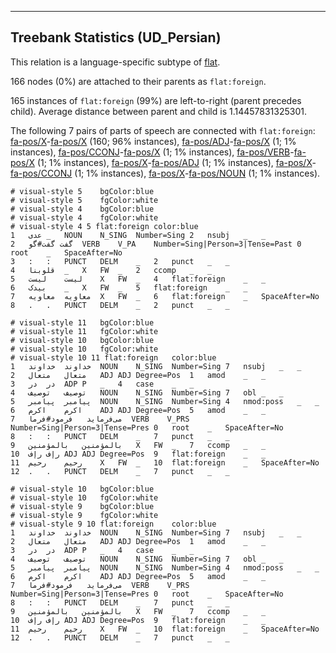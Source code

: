 

--------------------------------------------------------------------------------

## Treebank Statistics (UD_Persian)

This relation is a language-specific subtype of [flat]().

166 nodes (0%) are attached to their parents as `flat:foreign`.

165 instances of `flat:foreign` (99%) are left-to-right (parent precedes child).
Average distance between parent and child is 1.14457831325301.

The following 7 pairs of parts of speech are connected with `flat:foreign`: [fa-pos/X]()-[fa-pos/X]() (160; 96% instances), [fa-pos/ADJ]()-[fa-pos/X]() (1; 1% instances), [fa-pos/CCONJ]()-[fa-pos/X]() (1; 1% instances), [fa-pos/VERB]()-[fa-pos/X]() (1; 1% instances), [fa-pos/X]()-[fa-pos/ADJ]() (1; 1% instances), [fa-pos/X]()-[fa-pos/CCONJ]() (1; 1% instances), [fa-pos/X]()-[fa-pos/NOUN]() (1; 1% instances).


~~~ conllu
# visual-style 5	bgColor:blue
# visual-style 5	fgColor:white
# visual-style 4	bgColor:blue
# visual-style 4	fgColor:white
# visual-style 4 5 flat:foreign	color:blue
1	عدی	_	NOUN	N_SING	Number=Sing	2	nsubj	_	_
2	گفت	گفت#گو	VERB	V_PA	Number=Sing|Person=3|Tense=Past	0	root	_	SpaceAfter=No
3	:	:	PUNCT	DELM	_	2	punct	_	_
4	قلوبنا	_	X	FW	_	2	ccomp	_	_
5	لیست	لیست	X	FW	_	4	flat:foreign	_	_
6	بیدک	_	X	FW	_	5	flat:foreign	_	_
7	معاویه	معاویه	X	FW	_	6	flat:foreign	_	SpaceAfter=No
8	.	.	PUNCT	DELM	_	2	punct	_	_

~~~


~~~ conllu
# visual-style 11	bgColor:blue
# visual-style 11	fgColor:white
# visual-style 10	bgColor:blue
# visual-style 10	fgColor:white
# visual-style 10 11 flat:foreign	color:blue
1	خداوند	خداوند	NOUN	N_SING	Number=Sing	7	nsubj	_	_
2	متعال	متعال	ADJ	ADJ	Degree=Pos	1	amod	_	_
3	در	در	ADP	P	_	4	case	_	_
4	توصیف	توصیف	NOUN	N_SING	Number=Sing	7	obl	_	_
5	پیامبر	پیامبر	NOUN	N_SING	Number=Sing	4	nmod:poss	_	_
6	اکرم	اکرم	ADJ	ADJ	Degree=Pos	5	amod	_	_
7	می‌فرماید	فرمود#فرما	VERB	V_PRS	Number=Sing|Person=3|Tense=Pres	0	root	_	SpaceAfter=No
8	:	:	PUNCT	DELM	_	7	punct	_	_
9	بالمؤمنین	بالمؤمنین	X	FW	_	7	ccomp	_	_
10	رإف	رإف	ADJ	ADJ	Degree=Pos	9	flat:foreign	_	_
11	رحیم	رحیم	X	FW	_	10	flat:foreign	_	SpaceAfter=No
12	.	.	PUNCT	DELM	_	7	punct	_	_

~~~


~~~ conllu
# visual-style 10	bgColor:blue
# visual-style 10	fgColor:white
# visual-style 9	bgColor:blue
# visual-style 9	fgColor:white
# visual-style 9 10 flat:foreign	color:blue
1	خداوند	خداوند	NOUN	N_SING	Number=Sing	7	nsubj	_	_
2	متعال	متعال	ADJ	ADJ	Degree=Pos	1	amod	_	_
3	در	در	ADP	P	_	4	case	_	_
4	توصیف	توصیف	NOUN	N_SING	Number=Sing	7	obl	_	_
5	پیامبر	پیامبر	NOUN	N_SING	Number=Sing	4	nmod:poss	_	_
6	اکرم	اکرم	ADJ	ADJ	Degree=Pos	5	amod	_	_
7	می‌فرماید	فرمود#فرما	VERB	V_PRS	Number=Sing|Person=3|Tense=Pres	0	root	_	SpaceAfter=No
8	:	:	PUNCT	DELM	_	7	punct	_	_
9	بالمؤمنین	بالمؤمنین	X	FW	_	7	ccomp	_	_
10	رإف	رإف	ADJ	ADJ	Degree=Pos	9	flat:foreign	_	_
11	رحیم	رحیم	X	FW	_	10	flat:foreign	_	SpaceAfter=No
12	.	.	PUNCT	DELM	_	7	punct	_	_

~~~


